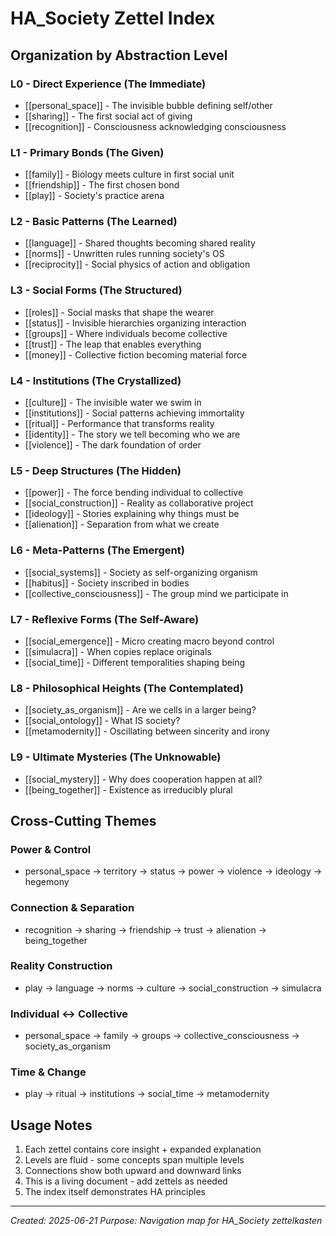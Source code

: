 # HA_Society Zettel Index

## Organization by Abstraction Level

### L0 - Direct Experience (The Immediate)
- [[personal_space]] - The invisible bubble defining self/other
- [[sharing]] - The first social act of giving
- [[recognition]] - Consciousness acknowledging consciousness

### L1 - Primary Bonds (The Given)
- [[family]] - Biology meets culture in first social unit
- [[friendship]] - The first chosen bond
- [[play]] - Society's practice arena

### L2 - Basic Patterns (The Learned)
- [[language]] - Shared thoughts becoming shared reality
- [[norms]] - Unwritten rules running society's OS
- [[reciprocity]] - Social physics of action and obligation

### L3 - Social Forms (The Structured)
- [[roles]] - Social masks that shape the wearer
- [[status]] - Invisible hierarchies organizing interaction
- [[groups]] - Where individuals become collective
- [[trust]] - The leap that enables everything
- [[money]] - Collective fiction becoming material force

### L4 - Institutions (The Crystallized)
- [[culture]] - The invisible water we swim in
- [[institutions]] - Social patterns achieving immortality
- [[ritual]] - Performance that transforms reality
- [[identity]] - The story we tell becoming who we are
- [[violence]] - The dark foundation of order

### L5 - Deep Structures (The Hidden)
- [[power]] - The force bending individual to collective
- [[social_construction]] - Reality as collaborative project
- [[ideology]] - Stories explaining why things must be
- [[alienation]] - Separation from what we create

### L6 - Meta-Patterns (The Emergent)
- [[social_systems]] - Society as self-organizing organism
- [[habitus]] - Society inscribed in bodies
- [[collective_consciousness]] - The group mind we participate in

### L7 - Reflexive Forms (The Self-Aware)
- [[social_emergence]] - Micro creating macro beyond control
- [[simulacra]] - When copies replace originals
- [[social_time]] - Different temporalities shaping being

### L8 - Philosophical Heights (The Contemplated)
- [[society_as_organism]] - Are we cells in a larger being?
- [[social_ontology]] - What IS society?
- [[metamodernity]] - Oscillating between sincerity and irony

### L9 - Ultimate Mysteries (The Unknowable)
- [[social_mystery]] - Why does cooperation happen at all?
- [[being_together]] - Existence as irreducibly plural

## Cross-Cutting Themes

### Power & Control
- personal_space → territory → status → power → violence → ideology → hegemony

### Connection & Separation
- recognition → sharing → friendship → trust → alienation → being_together

### Reality Construction
- play → language → norms → culture → social_construction → simulacra

### Individual ↔ Collective
- personal_space → family → groups → collective_consciousness → society_as_organism

### Time & Change
- play → ritual → institutions → social_time → metamodernity

## Usage Notes

1. Each zettel contains core insight + expanded explanation
2. Levels are fluid - some concepts span multiple levels
3. Connections show both upward and downward links
4. This is a living document - add zettels as needed
5. The index itself demonstrates HA principles

---
*Created: 2025-06-21*
*Purpose: Navigation map for HA_Society zettelkasten*